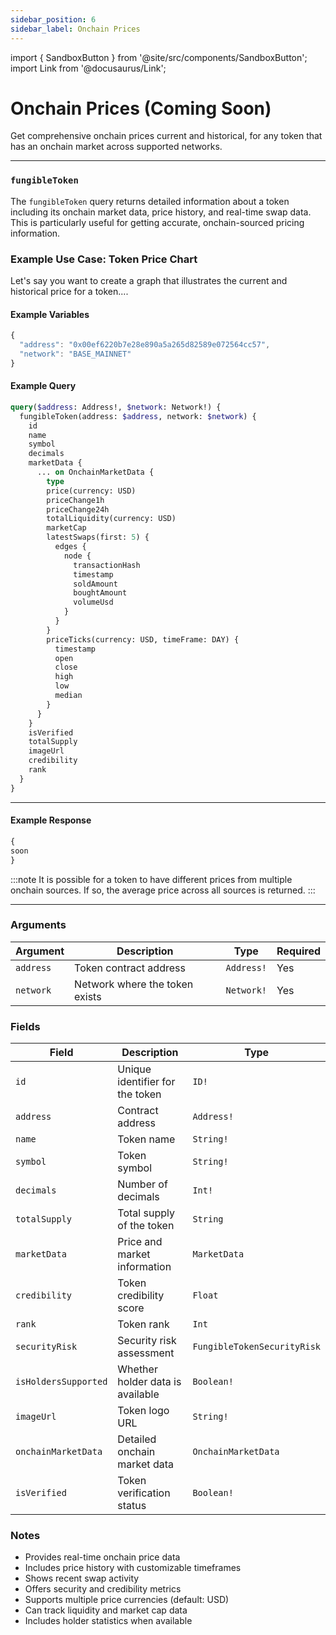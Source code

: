```yaml
---
sidebar_position: 6
sidebar_label: Onchain Prices
---
```


import { SandboxButton } from '@site/src/components/SandboxButton';
import Link from '@docusaurus/Link';

# Onchain Prices (Coming Soon)

Get comprehensive onchain prices current and historical, for any token that has an onchain market across supported networks.


---

### `fungibleToken`

The `fungibleToken` query returns detailed information about a token including its onchain market data, price history, and real-time swap data. This is particularly useful for getting accurate, onchain-sourced pricing information.

### Example Use Case: Token Price Chart

Let's say you want to create a graph that illustrates the current and historical price for a token....

#### Example Variables

```js
{
  "address": "0x00ef6220b7e28e890a5a265d82589e072564cc57",
  "network": "BASE_MAINNET"
}
```

#### Example Query

```graphql
query($address: Address!, $network: Network!) {
  fungibleToken(address: $address, network: $network) {
    id
    name
    symbol
    decimals
    marketData {
      ... on OnchainMarketData {
        type
        price(currency: USD)
        priceChange1h
        priceChange24h
        totalLiquidity(currency: USD)
        marketCap
        latestSwaps(first: 5) {
          edges {
            node {
              transactionHash
              timestamp
              soldAmount
              boughtAmount
              volumeUsd
            }
          }
        }
        priceTicks(currency: USD, timeFrame: DAY) {
          timestamp
          open
          close
          high
          low
          median
        }
      }
    }
    isVerified
    totalSupply
    imageUrl
    credibility
    rank
  }
}
```

<SandboxButton/>

---

#### Example Response

```js
{
soon
}
```

:::note
It is possible for a token to have different prices from multiple onchain sources. If so, the average price across all sources is returned.
:::

---

### Arguments

| Argument | Description | Type | Required |
| -------- | ----------- | ---- | -------- |
| `address` | Token contract address | `Address!` | Yes |
| `network` | Network where the token exists | `Network!` | Yes |

### Fields

| Field | Description | Type |
| ----- | ----------- | ---- |
| `id` | Unique identifier for the token | `ID!` |
| `address` | Contract address | `Address!` |
| `name` | Token name | `String!` |
| `symbol` | Token symbol | `String!` |
| `decimals` | Number of decimals | `Int!` |
| `totalSupply` | Total supply of the token | `String` |
| `marketData` | Price and market information | `MarketData` |
| `credibility` | Token credibility score | `Float` |
| `rank` | Token rank | `Int` |
| `securityRisk` | Security risk assessment | `FungibleTokenSecurityRisk` |
| `isHoldersSupported` | Whether holder data is available | `Boolean!` |
| `imageUrl` | Token logo URL | `String!` |
| `onchainMarketData` | Detailed onchain market data | `OnchainMarketData` |
| `isVerified` | Token verification status | `Boolean!` |

### Notes
- Provides real-time onchain price data
- Includes price history with customizable timeframes
- Shows recent swap activity
- Offers security and credibility metrics
- Supports multiple price currencies (default: USD)
- Can track liquidity and market cap data
- Includes holder statistics when available